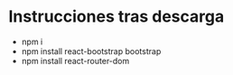 # Instrucciones tras descarga
- npm i
- npm install react-bootstrap bootstrap
- npm install react-router-dom
